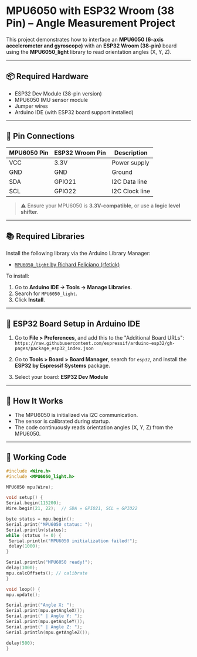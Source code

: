 # MPU6050 with ESP32 Wroom (38 Pin) – Angle Measurement Project

This project demonstrates how to interface an **MPU6050 (6-axis accelerometer and gyroscope)** with an **ESP32 Wroom (38-pin)** board using the **MPU6050_light** library to read orientation angles (X, Y, Z).

---

## 📦 Required Hardware

- ESP32 Dev Module (38-pin version)
- MPU6050 IMU sensor module
- Jumper wires
- Arduino IDE (with ESP32 board support installed)

---

## 🔌 Pin Connections

| MPU6050 Pin | ESP32 Wroom Pin | Description     |
|-------------|------------------|-----------------|
| VCC         | 3.3V             | Power supply    |
| GND         | GND              | Ground          |
| SDA         | GPIO21           | I2C Data line   |
| SCL         | GPIO22           | I2C Clock line  |

> ⚠️ Ensure your MPU6050 is **3.3V-compatible**, or use a **logic level shifter**.

---

## 📚 Required Libraries

Install the following library via the Arduino Library Manager:

- [`MPU6050_light` by Richard Feliciano (rfetick)](https://github.com/rfetick/MPU6050_light)

To install:
1. Go to **Arduino IDE → Tools → Manage Libraries**.
2. Search for `MPU6050_light`.
3. Click **Install**.

---

## 🔧 ESP32 Board Setup in Arduino IDE

1. Go to **File > Preferences**, and add this to the "Additional Board URLs":
```https://raw.githubusercontent.com/espressif/arduino-esp32/gh-pages/package_esp32_index.json```

2. Go to **Tools > Board > Board Manager**, search for `esp32`, and install the **ESP32 by Espressif Systems** package.

3. Select your board: **ESP32 Dev Module**

---

## 🧠 How It Works

- The MPU6050 is initialized via I2C communication.
- The sensor is calibrated during startup.
- The code continuously reads orientation angles (X, Y, Z) from the MPU6050.

---

## 📄 Working Code

```cpp
#include <Wire.h>
#include <MPU6050_light.h>

MPU6050 mpu(Wire);

void setup() {
Serial.begin(115200);
Wire.begin(21, 22);  // SDA = GPIO21, SCL = GPIO22

byte status = mpu.begin();
Serial.print("MPU6050 status: ");
Serial.println(status);
while (status != 0) {
 Serial.println("MPU6050 initialization failed!");
 delay(1000);
}

Serial.println("MPU6050 ready!");
delay(1000);
mpu.calcOffsets(); // calibrate
}

void loop() {
mpu.update();

Serial.print("Angle X: ");
Serial.print(mpu.getAngleX());
Serial.print(" | Angle Y: ");
Serial.print(mpu.getAngleY());
Serial.print(" | Angle Z: ");
Serial.println(mpu.getAngleZ());

delay(500);
}
```

